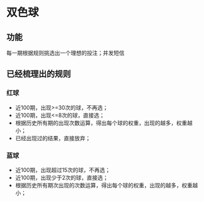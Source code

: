 # 双色球

## 功能
每一期根据规则挑选出一个理想的投注；并发短信

## 已经梳理出的规则

### 红球
* 近100期，出现>=30次的球，不再选；
* 近100期，出现<=8次的球，直接选；
* 根据历史所有期的出现次数运算，得出每个球的权重，出现的越多，权重越小；
* 已经出现过的结果，直接放弃；

### 蓝球
* 近100期，出现超过15次的球，不再选；
* 近100期，出现少于2次的球，直接选；
* 根据历史所有期次出现的次数运算，得出每个球的权重，出现的越多，权重越小；